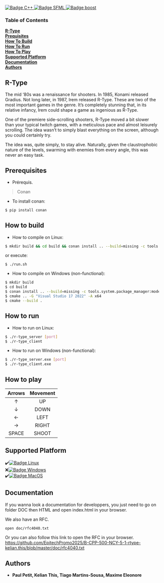 <p>
    <a href="https://cplusplus.com/">
    <img src="https://img.shields.io/badge/C%2B%2B-17-brightgreen"
         alt="Badge C++">
    <a href="https://www.sfml-dev.org/index.php">
    <img src="https://img.shields.io/badge/SFML-2.5.1-brightgreen"
         alt="Badge SFML">
    <a href="https://www.boost.org/">
    <img src="https://img.shields.io/badge/boost-1.70.0-brightgreen"
         alt="Badge boost">
    </a>
</p>

### Table of Contents
**[R-Type](#r-type)**<br>
**[Prequisites](#prerequisites)**<br>
**[How To Build](#how-to-build)**<br>
**[How To Run](#how-to-run)**<br>
**[How To Play](#how-to-play)**<br>
**[Supported Platform](#supported-platform)**<br>
**[Documentation](#documentation)**<br>
**[Authors](#authors)**<br>

## R-Type

The mid ‘80s was a renaissance for shooters. In 1985, Konami released Gradius. Not long later, in 1987, Irem released R-Type. These are two of the most important games in the genre. It’s completely stunning that, in its relative infancy, Irem could shape a game as ingenious as R-Type.

One of the premiere side-scrolling shooters, R-Type moved a bit slower than your typical twitch games, with a meticulous pace and almost leisurely scrolling. The idea wasn’t to simply blast everything on the screen, although you could certainly try.

The idea was, quite simply, to stay alive. Naturally, given the claustrophobic nature of the levels, swarming with enemies from every angle, this was never an easy task.

## Prerequisites

- Prérequis.

> Conan

- To install conan:
```bash
$ pip install conan
```

## How to build

- How to compile on Linux:
```bash
$ mkdir build && cd build && conan install .. --build=missing -c tools.system.package_manager:mode=install -c tools.system package_manager:sudo=True && cmake .. -G "Unix Makefiles" && cmake --build .
```
or execute:
```
$ ./run.sh
```

- How to compile on Windows (non-functional):
```bash
$ mkdir build
$ cd build
$ conan install .. --build=missing -c tools.system.package_manager:mode=install -c tools.system.package_manager:sudo=True
$ cmake .. -G "Visual Studio 17 2022" -A x64
$ cmake --build .
```

## How to run

- How to run on Linux:
```bash
$ ./r-type_server [port]
$ ./r-type_client
```

- How to run on Windows (non-functional):
```bash
$ ./r-type_server.exe [port]
$ ./r-type_client.exe
```

## How to play

| Arrows | Movement |
|:------:|:--------:|
|    ↑   |   UP     |
|    ↓   |   DOWN   |
|    ←   |   LEFT   |
|    →   |   RIGHT  |
|  SPACE |   SHOOT  |

## Supported Platform

✔️[![Badge Linux](https://img.shields.io/badge/Linux-ubuntu%2020.04%20LTS-brightgreen)](https://ubuntu.com/)<br>
❌[![Badge Windows](https://img.shields.io/badge/Windows-11-brightgreen)](https://www.microsoft.com/en-us/windows)<br>
✔️[![Badge MacOS](https://img.shields.io/badge/MacOS-13-brightgreen)](https://www.apple.com/macos/mojave/)<br>

## Documentation

If you wanna look a documentation for developpers, you just need to go on folder DOC then HTML and open index.html in your browser.

We also have an RFC.
```bash
open doc/rfc4040.txt
```
Or you can also follow this link to open the RFC in your browser.
https://github.com/EpitechPromo2025/B-CPP-500-NCY-5-1-rtype-kelian.this/blob/master/doc/rfc4040.txt


## Authors

* **Paul Petit, Kelian This, Tiago Martins-Sousa, Maxime Eleonore**
